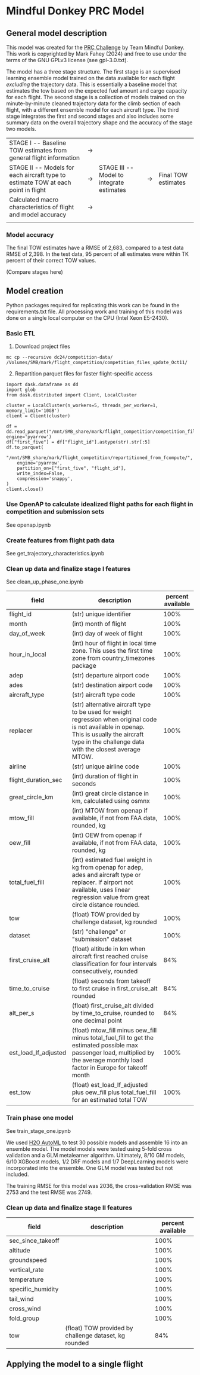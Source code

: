 # Mindful Donkey PRC Model

## General model description

This model was created for the [PRC Challenge](https://ansperformance.eu/study/data-challenge/) by Team Mindful Donkey. This work is copyrighted by Mark Fahey (2024) and free to use under the terms of the GNU GPLv3 license (see gpl-3.0.txt). 

The model has a three stage structure. The first stage is an supervised learning ensemble model trained on the data available for each flight _excluding_ the trajectory data. This is essentially a baseline model that estimates the tow based on the expected fuel amount and cargo capacity for each flight. The second stage is a collection of models trained on the minute-by-minute cleaned trajectory data for the climb section of each flight, with a different ensemble model for each aircraft type. The third stage integrates the first and second stages and also includes some summary data on the overall trajectory shape and the accuracy of the stage two models. 

||||||
| --- | --- | --- | --- | --- |
| STAGE I  -- Baseline TOW estimates from general flight information | &rarr;  |  |
| STAGE II -- Models for each aircraft type to estimate TOW at each point in flight| &rarr; | STAGE III -- Model to integrate estimates  | &rarr; | Final TOW estimates
Calculated macro characteristics of flight and model accuracy | &rarr; |
||||||

### Model accuracy

The final TOW estimates have a RMSE of 2,683, compared to a test data RMSE of 2,398. In the test data, 95 percent of all estimates were within TK percent of their correct TOW values. 

(Compare stages here)




## Model creation

Python packages required for replicating this work can be found in the requirements.txt file. All processing work and training of this model was done on a single local computer on the CPU (Intel Xeon E5-2430). 

### Basic ETL

1. Download project files

```
mc cp --recursive dc24/competition-data/ /Volumes/SMB/mark/flight_competition/competition_files_update_Oct11/ 
```

2. Repartition parquet files for faster flight-specific access

```
import dask.dataframe as dd
import glob
from dask.distributed import Client, LocalCluster

cluster = LocalCluster(n_workers=5, threads_per_worker=1, memory_limit='10GB')
client = Client(cluster)

df = dd.read_parquet("/mnt/SMB_share/mark/flight_competition/competition_files_update_Oct11/", engine='pyarrow')
df["first_five"] = df["flight_id"].astype(str).str[:5]
df.to_parquet(
    "/mnt/SMB_share/mark/flight_competition/repartitioned_from_fcompute/",
    engine='pyarrow',
    partition_on=["first_five", "flight_id"],  
    write_index=False,                
    compression='snappy',             
)
client.close()
```

### Use OpenAP to calculate idealized flight paths for each flight in competition and submission sets

See openap.ipynb

### Create features from flight path data

See get_trajectory_characteristics.ipynb

### Clean up data and finalize stage I features

See clean_up_phase_one.ipynb

| field | description | percent available |
| --- | --- | --- | 
| flight_id | (str) unique identifier | 100% |
| month | (int) month of flight | 100% |
| day_of_week | (int) day of week of flight | 100% |
| hour_in_local | (int) hour of flight in local time zone. This uses the first time zone from country_timezones package| 100% |
| adep | (str) departure airport code | 100% |
| ades | (str) destination airport code | 100% |
| aircraft_type | (str) aircraft type code | 100% |
| replacer | (str) alternative aircraft type to be used for weight regression when original code is not available in openap. This is usually the aircraft type in the challenge data with the closest average MTOW. | 100% |
| airline | (str) unique airline code | 100% |
| flight_duration_sec | (int) duration of flight in seconds | 100% |
| great_circle_km | (int) great circle distance in km, calculated using osmnx | 100% |
| mtow_fill | (int) MTOW from openap if available, if not from FAA data, rounded, kg | 100% |
| oew_fill | (int) OEW from openap if available, if not from FAA data, rounded, kg | 100% |
| total_fuel_fill | (int) estimated fuel weight in kg from openap for adep, ades and aircraft type or replacer. If airport not available, uses linear regression value from great circle distance rounded. | 100% |
| tow | (float) TOW provided by challenge dataset, kg rounded | 100% |
| dataset | (str) "challenge" or "submission" dataset | 100% |
| first_cruise_alt | (float) altitude in km when aircraft first reached cruise classification for four intervals consecutively, rounded | 84% |
| time_to_cruise | (float) seconds from takeoff to first cruise in first_cruise_alt rounded | 84% |
| alt_per_s | (float) first_cruise_alt divided by time_to_cruise, rounded to one decimal point | 84% |
| est_load_lf_adjusted | (float) mtow_fill minus oew_fill minus total_fuel_fill to get the estimated possible max passenger load, multiplied by the average monthly load factor in Europe for takeoff month  | 100% |
| est_tow | (float) est_load_lf_adjusted plus oew_fill plus total_fuel_fill for an estimated total TOW | 100% |

### Train phase one model

See train_stage_one.ipynb

We used [H2O AutoML](https://pages.github.com/](https://docs.h2o.ai/h2o/latest-stable/h2o-docs/automl.html)) to test 30 possible models and assemble 16 into an ensemble model. The model models were tested using 5-fold cross validation and a GLM metalearner algorithm. Ultimately, 8/10 GM models, 6/10 XGBoost models, 1/2 DRF models and 1/7 DeepLearning models were incorporated into the ensemble. One GLM model was tested but not included. 

The training RMSE for this model was 2036, the cross-validation RMSE was 2753 and the test RMSE was 2749. 


### Clean up data and finalize stage II features

| field | description | percent available |
| --- | --- | --- | 
| sec_since_takeoff |  | 100% |
| altitude |  | 100% |
| groundspeed | | 100% |
| vertical_rate |  | 100% |
| temperature |  | 100% |
| specific_humidity |  | 100% |
| tail_wind |  | 100% |
| cross_wind |  | 100% |
| fold_group | | 100% |
| tow |(float) TOW provided by challenge dataset, kg rounded| 84% |

## Applying the model to a single flight

